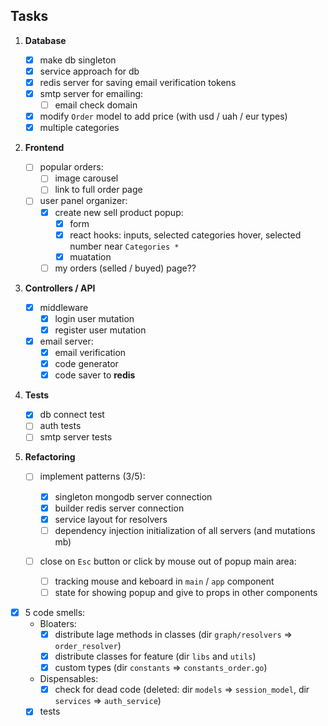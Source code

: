 ## Tasks

1. **Database**

   - [x] make db singleton
   - [x] service approach for db
   - [x] redis server for saving email verification tokens
   - [x] smtp server for emailing:
     - [ ] email check domain
   - [x] modify `Order` model to add price (with usd / uah / eur types)
   - [x] multiple categories

2. **Frontend**

   - [ ] popular orders:
     - [ ] image carousel
     - [ ] link to full order page
   - [ ] user panel organizer:
     - [x] create new sell product popup:
       - [x] form
       - [x] react hooks: inputs, selected categories hover, selected number near `Categories *`
       - [x] muatation
     - [ ] my orders (selled / buyed) page??

3. **Controllers / API**

   - [x] middleware
     - [x] login user mutation
     - [x] register user mutation
   - [x] email server:
     - [x] email verification
     - [x] code generator
     - [x] code saver to **redis**

4. **Tests**

   - [x] db connect test
   - [ ] auth tests
   - [ ] smtp server tests

5. **Refactoring**

   - [ ] implement patterns (3/5):

     - [x] singleton mongodb server connection
     - [x] builder redis server connection
     - [x] service layout for resolvers
     - [ ] dependency injection initialization of all servers (and mutations mb)

   - [ ] close on `Esc` button or click by mouse out of popup main area:
     - [ ] tracking mouse and keboard in `main` / `app` component
     - [ ] state for showing popup and give to props in other components

- [x] 5 code smells:
  - Bloaters:
    - [x] distribute lage methods in classes (dir `graph/resolvers` => `order_resolver`)
    - [x] distribute classes for feature (dir `libs` and `utils`)
    - [x] custom types (dir `constants` => `constants_order.go`)
  - Dispensables:
    - [x] check for dead code (deleted: dir `models` => `session_model`, dir `services` => `auth_service`)
  - [x] tests

